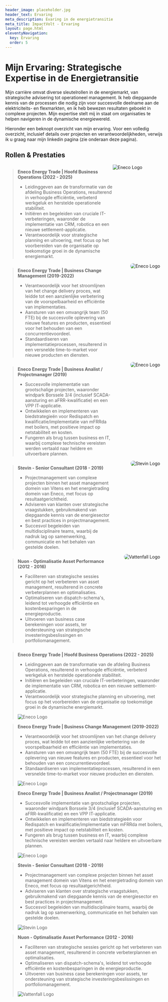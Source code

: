 ```yaml
---
header_image: placeholder.jpg
header_text: Ervaring
meta_description: Evaring in de energietransitie
meta_title: ImpactVolt - Ervaring
layout: page.html
eleventyNavigation:
  key: Ervaring
  order: 5
---
```


# Mijn Ervaring: Strategische Expertise in de Energietransitie

Mijn carrière omvat diverse sleutelrollen in de energiemarkt, van strategische advisering tot operationeel management. Ik heb diepgaande kennis van de processen die nodig zijn voor succesvolle deelname aan de elektriciteits- en flexmarkten, en ik heb bewezen resultaten geboekt in complexe projecten. Mijn expertise stelt mij in staat om organisaties te helpen navigeren in de dynamische energiewereld.

Hieronder een beknopt overzicht van mijn ervaring. Voor een volledig overzicht, inclusief details over projecten en verantwoordelijkheden, verwijs ik u graag naar mijn linkedin pagina (zie onderaan deze pagina).

## Rollen & Prestaties

<div class="impactvolt-flex-container" style="overflow: auto; display: flex; flex-wrap: wrap; align-items: flex-start;">
    <div class="impactvolt-flex-text" style="width: 68%;">
        <blockquote>
            <p style="font-style: normal;"><strong>Eneco Energy Trade | Hoofd Business Operations (2022 - 2025)</strong></p>
            <ul style="font-style: normal;">
                <li>Leidinggeven aan de transformatie van de afdeling Business Operations, resulterend in verhoogde efficiëntie, verbeterd werkgeluk en herstelde operationele stabiliteit.</li>
                <li>Initiëren en begeleiden van cruciale IT-verbeteringen, waaronder de implementatie van CRM, robotica en een nieuwe settlement-applicatie.</li>
                <li>Verantwoordelijk voor strategische planning en uitvoering, met focus op het voorbereiden van de organisatie op toekomstige groei in de dynamische energiemarkt.</li>
            </ul>
        </blockquote>
    </div>
    <div class="impactvolt-flex-image" style="width: 30%;">
        <img src="\images\logos\eneco.png" alt="Eneco Logo">
    </div>
</div>

<div class="impactvolt-flex-container" style="overflow: auto; display: flex; flex-wrap: wrap; align-items: flex-start;">
    <div class="impactvolt-flex-text" style="width: 68%;">
        <blockquote>
            <p style="font-style: normal;"><strong>Eneco Energy Trade | Business Change Management (2019-2022)</strong></p>
            <ul style="font-style: normal;">
                <li>Verantwoordelijk voor het stroomlijnen van het change delivery proces, wat leidde tot een aanzienlijke verbetering van de voorspelbaarheid en efficiëntie van implementaties.</li>
                <li>Aansturen van een omvangrijk team (50 FTE) bij de succesvolle oplevering van nieuwe features en producten, essentieel voor het behouden van een concurrentievoordeel.</li>
                <li>Standaardiseren van implementatieprocessen, resulterend in een versnelde time-to-market voor nieuwe producten en diensten.</li>
            </ul>
        </blockquote>
    </div>
    <div class="impactvolt-flex-image" style="width: 30%; text-align: right;">
        <img src="\images\logos\eneco.png" alt="Eneco Logo" style="max-width: 100%; height: auto; border-radius: 8px;">
    </div>
</div>

<div class="impactvolt-flex-container" style="overflow: auto; display: flex; flex-wrap: wrap; align-items: flex-start;">
    <div class="impactvolt-flex-text" style="width: 68%;">
        <blockquote>
            <p style="font-style: normal;"><strong>Eneco Energy Trade | Business Analist / Projectmanager (2019)</strong></p>
            <ul style="font-style: normal;">
                <li>Succesvolle implementatie van grootschalige projecten, waaronder windpark Borssele 3/4 (inclusief SCADA-aansturing en aFRR-kwalificatie) en een VPP IT-applicatie.</li>
                <li>Ontwikkelen en implementeren van biedstrategieën voor Redispatch en kwalificatie/implementatie van mFRRda met boilers, met positieve impact op netstabiliteit en kosten.</li>
                <li>Fungeren als brug tussen business en IT, waarbij complexe technische vereisten werden vertaald naar heldere en uitvoerbare plannen.</li>
            </ul>
        </blockquote>
    </div>
    <div class="impactvolt-flex-image" style="width: 30%; text-align: right;">
        <img src="\images\logos\eneco.png" alt="Eneco Logo" style="max-width: 100%; height: auto; border-radius: 8px;">
    </div>
</div>

<div class="impactvolt-flex-container" style="overflow: auto; display: flex; flex-wrap: wrap; align-items: flex-start;">
    <div class="impactvolt-flex-text" style="width: 68%;">
        <blockquote>
            <p style="font-style: normal;"><strong>Stevin - Senior Consultant (2018 - 2019)</strong></p>
            <ul style="font-style: normal;">
                <li>Projectmanagement van complexe projecten binnen het asset management domein van Vitens en het energietrading domein van Eneco, met focus op resultaatgerichtheid.</li>
                <li>Adviseren van klanten over strategische vraagstukken, gebruikmakend van diepgaande kennis van de energiesector en best practices in projectmanagement.</li>
                <li>Succesvol begeleiden van multidisciplinaire teams, waarbij de nadruk lag op samenwerking, communicatie en het behalen van gestelde doelen.</li>
            </ul>
        </blockquote>
    </div>
    <div class="impactvolt-flex-image" style="width: 30%; text-align: right;">
        <img src="\images\logos\stevin.png" alt="Stevin Logo" style="max-width: 100%; height: auto; border-radius: 8px;">
    </div>
</div>

<div class="impactvolt-flex-container" style="overflow: auto; display: flex; flex-wrap: wrap; align-items: flex-start;">
    <div class="impactvolt-flex-text" style="width: 68%;">
        <blockquote>
            <p style="font-style: normal;"><strong>Nuon - Optimalisatie Asset Performance (2012 - 2016)</strong></p>
            <ul style="font-style: normal;">
                <li>Faciliteren van strategische sessies gericht op het verbeteren van asset management, resulterend in concrete verbeterplannen en optimalisaties.</li>
                <li>Optimaliseren van dispatch-schema's, leidend tot verhoogde efficiëntie en kostenbesparingen in de energieproductie.</li>
                <li>Uitvoeren van business case berekeningen voor assets, ter ondersteuning van strategische investeringsbeslissingen en portfoliomanagement.</li>
            </ul>
        </blockquote>
    </div>
    <div class="impactvolt-flex-image" style="width: 30%; text-align: right;">
        <img src="\images\logos\vattenfall.png" alt="Vattenfall Logo" style="max-width: 100%; height: auto; border-radius: 8px;">
    </div>
</div>

<blockquote class="experience-block">
    <div class="impactvolt-flex-container"> 
        <div class="impactvolt-flex-text">
            <p><strong>Eneco Energy Trade | Hoofd Business Operations (2022 - 2025)</strong></p>
            <ul>
                <li>Leidinggeven aan de transformatie van de afdeling Business Operations, resulterend in verhoogde efficiëntie, verbeterd werkgeluk en herstelde operationele stabiliteit.</li>
                <li>Initiëren en begeleiden van cruciale IT-verbeteringen, waaronder de implementatie van CRM, robotica en een nieuwe settlement-applicatie.</li>
                <li>Verantwoordelijk voor strategische planning en uitvoering, met focus op het voorbereiden van de organisatie op toekomstige groei in de dynamische energiemarkt.</li>
            </ul>
        </div>
        <div class="impactvolt-flex-image">
            <img src="/images/logos/eneco.png" alt="Eneco Logo" loading="lazy" decoding="async">
        </div>
    </div>
</blockquote>

<blockquote class="experience-block">
    <div class="impactvolt-flex-container">
        <div class="impactvolt-flex-text">
            <p><strong>Eneco Energy Trade | Business Change Management (2019-2022)</strong></p>
            <ul>
                <li>Verantwoordelijk voor het stroomlijnen van het change delivery proces, wat leidde tot een aanzienlijke verbetering van de voorspelbaarheid en efficiëntie van implementaties.</li>
                <li>Aansturen van een omvangrijk team (50 FTE) bij de succesvolle oplevering van nieuwe features en producten, essentieel voor het behouden van een concurrentievoordeel.</li>
                <li>Standaardiseren van implementatieprocessen, resulterend in een versnelde time-to-market voor nieuwe producten en diensten.</li>
            </ul>
        </div>
        <div class="impactvolt-flex-image">
            <img src="/images/logos/eneco.png" alt="Eneco Logo" loading="lazy" decoding="async">
        </div>
    </div>
</blockquote>

<blockquote class="experience-block">
    <div class="impactvolt-flex-container">
        <div class="impactvolt-flex-text">
             <p><strong>Eneco Energy Trade | Business Analist / Projectmanager (2019)</strong></p>
             <ul>
                 <li>Succesvolle implementatie van grootschalige projecten, waaronder windpark Borssele 3/4 (inclusief SCADA-aansturing en aFRR-kwalificatie) en een VPP IT-applicatie.</li>
                 <li>Ontwikkelen en implementeren van biedstrategieën voor Redispatch en kwalificatie/implementatie van mFRRda met boilers, met positieve impact op netstabiliteit en kosten.</li>
                 <li>Fungeren als brug tussen business en IT, waarbij complexe technische vereisten werden vertaald naar heldere en uitvoerbare plannen.</li>
             </ul>
        </div>
        <div class="impactvolt-flex-image">
            <img src="/images/logos/eneco.png" alt="Eneco Logo" loading="lazy" decoding="async">
        </div>
    </div>
</blockquote>

<blockquote class="experience-block">
    <div class="impactvolt-flex-container">
        <div class="impactvolt-flex-text">
            <p><strong>Stevin - Senior Consultant (2018 - 2019)</strong></p>
            <ul>
                <li>Projectmanagement van complexe projecten binnen het asset management domein van Vitens en het energietrading domein van Eneco, met focus op resultaatgerichtheid.</li>
                <li>Adviseren van klanten over strategische vraagstukken, gebruikmakend van diepgaande kennis van de energiesector en best practices in projectmanagement.</li>
                <li>Succesvol begeleiden van multidisciplinaire teams, waarbij de nadruk lag op samenwerking, communicatie en het behalen van gestelde doelen.</li>
            </ul>
        </div>
        <div class="impactvolt-flex-image">
            <img src="/images/logos/stevin.png" alt="Stevin Logo" loading="lazy" decoding="async">
        </div>
    </div>
</blockquote>

<blockquote class="experience-block">
    <div class="impactvolt-flex-container">
        <div class="impactvolt-flex-text">
             <p><strong>Nuon - Optimalisatie Asset Performance (2012 - 2016)</strong></p>
             <ul>
                 <li>Faciliteren van strategische sessies gericht op het verbeteren van asset management, resulterend in concrete verbeterplannen en optimalisaties.</li>
                 <li>Optimaliseren van dispatch-schema's, leidend tot verhoogde efficiëntie en kostenbesparingen in de energieproductie.</li>
                 <li>Uitvoeren van business case berekeningen voor assets, ter ondersteuning van strategische investeringsbeslissingen en portfoliomanagement.</li>
             </ul>
        </div>
        <div class="impactvolt-flex-image">
             <img src="/images/logos/vattenfall.png" alt="Vattenfall Logo" loading="lazy" decoding="async">
        </div>
    </div>
</blockquote>